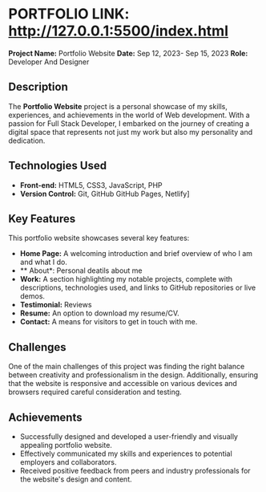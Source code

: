 # PORTFOLIO LINK: http://127.0.0.1:5500/index.html
**Project Name:** Portfolio Website
**Date:** Sep 12, 2023- Sep 15, 2023
**Role:** Developer And Designer

## Description

The **Portfolio Website** project is a personal showcase of my skills, experiences, and achievements in the world of Web development. With a passion for Full Stack Developer, I embarked on the journey of creating a digital space that represents not just my work but also my personality and dedication.

## Technologies Used

- **Front-end:** HTML5, CSS3, JavaScript, PHP
- **Version Control:** Git, GitHub
 GitHub Pages, Netlify]

## Key Features

This portfolio website showcases several key features:

- **Home Page:** A welcoming introduction and brief overview of who I am and what I do.
- ** About*: Personal deatils about me
- **Work:** A section highlighting my notable projects, complete with descriptions, technologies used, and links to GitHub repositories or live demos.
- **Testimonial:** Reviews
- **Resume:** An option to download my resume/CV.
- **Contact:** A means for visitors to get in touch with me.

## Challenges

One of the main challenges of this project was finding the right balance between creativity and professionalism in the design. Additionally, ensuring that the website is responsive and accessible on various devices and browsers required careful consideration and testing.

## Achievements

- Successfully designed and developed a user-friendly and visually appealing portfolio website.
- Effectively communicated my skills and experiences to potential employers and collaborators.
- Received positive feedback from peers and industry professionals for the website's design and content.


   
